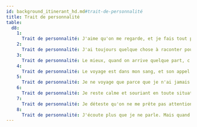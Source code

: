 ```yaml
---
id: background_itinerant_hd.md#trait-de-personnalité
title: Trait de personnalité
table:
  d8:
    1:
      Trait de personnalité: J'aime qu'on me regarde, et je fais tout pour briller.
    2:
      Trait de personnalité: J'ai toujours quelque chose à raconter pour détendre l'atmosphère.
    3:
      Trait de personnalité: Le mieux, quand on arrive quelque part, c'est de se tenir au courant de toutes les rumeurs du coin.
    4:
      Trait de personnalité: Le voyage est dans mon sang, et son appel est plus fort que tout.
    5:
      Trait de personnalité: Je ne voyage que parce que je n'ai jamais trouvé d'endroit où m'installer, mais je ne perds pas espoir de le trouver un jour.
    6:
      Trait de personnalité: Je reste calme et souriant en toute situation. C'est le meilleur moyen de tempérer les ardeurs.
    7:
      Trait de personnalité: Je déteste qu'on ne me prête pas attention. D'aucun disent que je suis une diva.
    8:
      Trait de personnalité: J'écoute plus que je ne parle. Mais quand je parle, ça n'est jamais pour ne rien dire.
---
```


